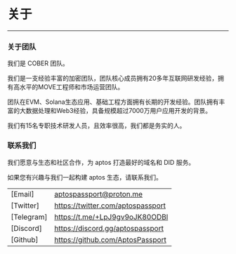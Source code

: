 # 关于
- - -

### 关于团队

我们是 COBER 团队。

我们是一支经验丰富的加密团队，团队核心成员拥有20多年互联网研发经验，拥有高水平的MOVE工程师和市场运营团队。

团队在EVM、Solana生态应用、基础工程方面拥有长期的开发经验。团队拥有丰富的大数据处理和Web3经验，具备规模超过7000万用户应用开发的背景。

我们有15名专职技术研发人员，且效率很高，我们都是务实的人。

### 联系我们

我们愿意与生态和社区合作，为 aptos 打造最好的域名和 DID 服务。

如果您有兴趣与我们一起构建 aptos 生态，请联系我们。

|||
|----|-----|
|[Email]|aptospassport@proton.me|
|[Twitter]|https://twitter.com/aptospassport|
|[Telegram]|https://t.me/+LpJ9gv9oJK80ODBl|
|[Discord]|https://discord.gg/aptospassport|
|[Github]|https://github.com/AptosPassport|
